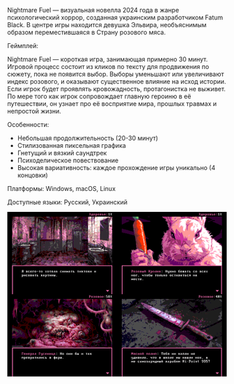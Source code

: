 Nightmare Fuel — визуальная новелла 2024 года в жанре психологический хоррор, созданная украинским разработчиком Fatum Black. В центре игры находится девушка Эльвира, необъяснимым образом переместившаяся в Страну розового мяса.

Геймплей:

Nightmare Fuel — короткая игра, занимающая примерно 30 минут. Игровой процесс состоит из кликов по тексту для продвижения по сюжету, пока не появится выбор. Выборы уменьшают или увеличивают индекс розового, и оказывают существенное влияние на исход истории. Если игрок будет проявлять кровожадность, протагонистка не выживет. По мере того как игрок сопровождает главную героиню в её путешествии, он узнает про её восприятие мира, прошлых травмах и непростой жизни.

Особенности:

- Небольшая продолжительность (20-30 минут) 
- Стилизованная пиксельная графика
- Гнетущий и вязкий саундтрек
- Психоделическое повествование
- Высокая вариативность: каждое прохождение игры уникально (4 концовки)

Платформы: Windows, macOS, Linux

Доступные языки: Русский, Украинский

<img src="https://github.com/fatumblack/Nightmare-Fuel-VN/blob/main/screenshots.png">
